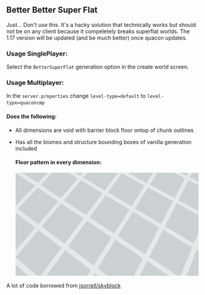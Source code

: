 ## Better Better Super Flat

Just... Don't use this. It's a hacky solution that technically works but should not be on any client because it compeletely breaks superflat worlds. The 1.17 version will be updated (and be much better) once quacon updates.

### Usage SinglePlayer:
Select the `BetterSuperFlat` generation option in the create world screen.


### Usage Multiplayer:
In the `server.properties` change `level-type=default` to `level-type=quaconcmp`

#### Does the following:
- All dimensions are void with barrier block floor ontop of chunk outlines
- Has all the biomes and structure bounding boxes of vanilla generation included

  #### Floor pattern in every dimension:
  ![floor](screenshots/Floor.png?raw=true "Floor")

A lot of code borrowed from [jsorrell/skyblock](https://github.com/jsorrell/skyblock)

